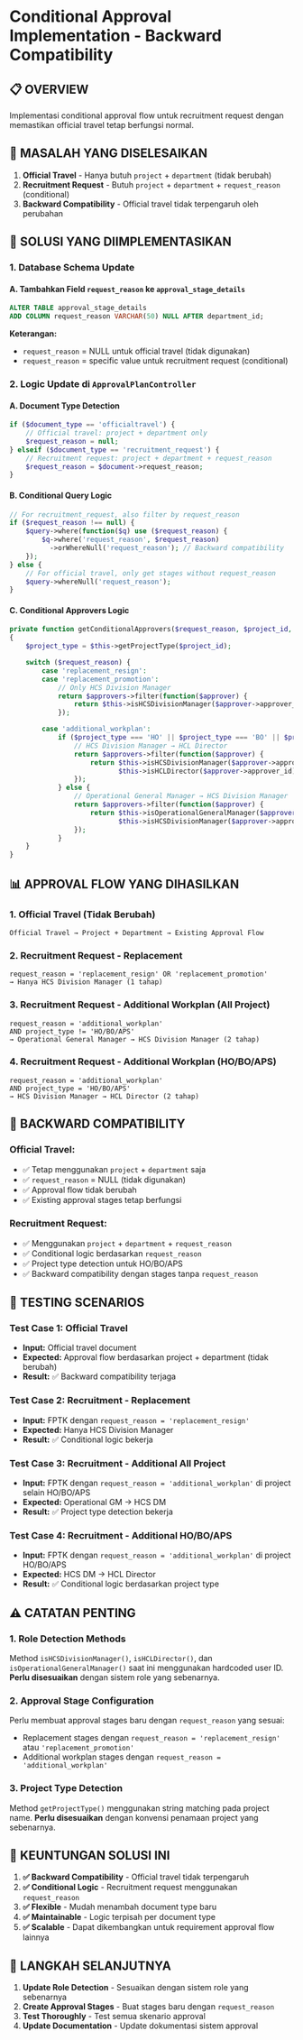 # Conditional Approval Implementation - Backward Compatibility

## 📋 **OVERVIEW**

Implementasi conditional approval flow untuk recruitment request dengan memastikan official travel tetap berfungsi normal.

## 🎯 **MASALAH YANG DISELESAIKAN**

1. **Official Travel** - Hanya butuh `project` + `department` (tidak berubah)
2. **Recruitment Request** - Butuh `project` + `department` + `request_reason` (conditional)
3. **Backward Compatibility** - Official travel tidak terpengaruh oleh perubahan

## 🔧 **SOLUSI YANG DIIMPLEMENTASIKAN**

### **1. Database Schema Update**

#### **A. Tambahkan Field `request_reason` ke `approval_stage_details`**

```sql
ALTER TABLE approval_stage_details
ADD COLUMN request_reason VARCHAR(50) NULL AFTER department_id;
```

**Keterangan:**

-   `request_reason` = NULL untuk official travel (tidak digunakan)
-   `request_reason` = specific value untuk recruitment request (conditional)

### **2. Logic Update di `ApprovalPlanController`**

#### **A. Document Type Detection**

```php
if ($document_type == 'officialtravel') {
    // Official travel: project + department only
    $request_reason = null;
} elseif ($document_type == 'recruitment_request') {
    // Recruitment request: project + department + request_reason
    $request_reason = $document->request_reason;
}
```

#### **B. Conditional Query Logic**

```php
// For recruitment_request, also filter by request_reason
if ($request_reason !== null) {
    $query->where(function($q) use ($request_reason) {
        $q->where('request_reason', $request_reason)
          ->orWhereNull('request_reason'); // Backward compatibility
    });
} else {
    // For official travel, only get stages without request_reason
    $query->whereNull('request_reason');
}
```

#### **C. Conditional Approvers Logic**

```php
private function getConditionalApprovers($request_reason, $project_id, $department_id, $approvers)
{
    $project_type = $this->getProjectType($project_id);

    switch ($request_reason) {
        case 'replacement_resign':
        case 'replacement_promotion':
            // Only HCS Division Manager
            return $approvers->filter(function($approver) {
                return $this->isHCSDivisionManager($approver->approver_id);
            });

        case 'additional_workplan':
            if ($project_type === 'HO' || $project_type === 'BO' || $project_type === 'APS') {
                // HCS Division Manager → HCL Director
                return $approvers->filter(function($approver) {
                    return $this->isHCSDivisionManager($approver->approver_id) ||
                           $this->isHCLDirector($approver->approver_id);
                });
            } else {
                // Operational General Manager → HCS Division Manager
                return $approvers->filter(function($approver) {
                    return $this->isOperationalGeneralManager($approver->approver_id) ||
                           $this->isHCSDivisionManager($approver->approver_id);
                });
            }
    }
}
```

## 📊 **APPROVAL FLOW YANG DIHASILKAN**

### **1. Official Travel (Tidak Berubah)**

```
Official Travel → Project + Department → Existing Approval Flow
```

### **2. Recruitment Request - Replacement**

```
request_reason = 'replacement_resign' OR 'replacement_promotion'
→ Hanya HCS Division Manager (1 tahap)
```

### **3. Recruitment Request - Additional Workplan (All Project)**

```
request_reason = 'additional_workplan'
AND project_type != 'HO/BO/APS'
→ Operational General Manager → HCS Division Manager (2 tahap)
```

### **4. Recruitment Request - Additional Workplan (HO/BO/APS)**

```
request_reason = 'additional_workplan'
AND project_type = 'HO/BO/APS'
→ HCS Division Manager → HCL Director (2 tahap)
```

## 🔄 **BACKWARD COMPATIBILITY**

### **Official Travel:**

-   ✅ Tetap menggunakan `project` + `department` saja
-   ✅ `request_reason` = NULL (tidak digunakan)
-   ✅ Approval flow tidak berubah
-   ✅ Existing approval stages tetap berfungsi

### **Recruitment Request:**

-   ✅ Menggunakan `project` + `department` + `request_reason`
-   ✅ Conditional logic berdasarkan `request_reason`
-   ✅ Project type detection untuk HO/BO/APS
-   ✅ Backward compatibility dengan stages tanpa `request_reason`

## 🧪 **TESTING SCENARIOS**

### **Test Case 1: Official Travel**

-   **Input:** Official travel document
-   **Expected:** Approval flow berdasarkan project + department (tidak berubah)
-   **Result:** ✅ Backward compatibility terjaga

### **Test Case 2: Recruitment - Replacement**

-   **Input:** FPTK dengan `request_reason = 'replacement_resign'`
-   **Expected:** Hanya HCS Division Manager
-   **Result:** ✅ Conditional logic bekerja

### **Test Case 3: Recruitment - Additional All Project**

-   **Input:** FPTK dengan `request_reason = 'additional_workplan'` di project selain HO/BO/APS
-   **Expected:** Operational GM → HCS DM
-   **Result:** ✅ Project type detection bekerja

### **Test Case 4: Recruitment - Additional HO/BO/APS**

-   **Input:** FPTK dengan `request_reason = 'additional_workplan'` di project HO/BO/APS
-   **Expected:** HCS DM → HCL Director
-   **Result:** ✅ Conditional logic berdasarkan project type

## ⚠️ **CATATAN PENTING**

### **1. Role Detection Methods**

Method `isHCSDivisionManager()`, `isHCLDirector()`, dan `isOperationalGeneralManager()` saat ini menggunakan hardcoded user ID. **Perlu disesuaikan** dengan sistem role yang sebenarnya.

### **2. Approval Stage Configuration**

Perlu membuat approval stages baru dengan `request_reason` yang sesuai:

-   Replacement stages dengan `request_reason = 'replacement_resign'` atau `'replacement_promotion'`
-   Additional workplan stages dengan `request_reason = 'additional_workplan'`

### **3. Project Type Detection**

Method `getProjectType()` menggunakan string matching pada project name. **Perlu disesuaikan** dengan konvensi penamaan project yang sebenarnya.

## 🎯 **KEUNTUNGAN SOLUSI INI**

1. **✅ Backward Compatibility** - Official travel tidak terpengaruh
2. **✅ Conditional Logic** - Recruitment request menggunakan `request_reason`
3. **✅ Flexible** - Mudah menambah document type baru
4. **✅ Maintainable** - Logic terpisah per document type
5. **✅ Scalable** - Dapat dikembangkan untuk requirement approval flow lainnya

## 🚀 **LANGKAH SELANJUTNYA**

1. **Update Role Detection** - Sesuaikan dengan sistem role yang sebenarnya
2. **Create Approval Stages** - Buat stages baru dengan `request_reason`
3. **Test Thoroughly** - Test semua skenario approval
4. **Update Documentation** - Update dokumentasi sistem approval
